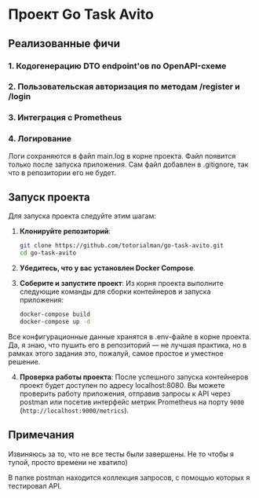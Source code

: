 # Проект Go Task Avito

## Реализованные фичи
### 1. **Кодогенерацию DTO endpoint'ов по OpenAPI-схеме**
### 2. **Пользовательская авторизация по методам /register и /login**
### 3. **Интеграция с Prometheus**
### 4. **Логирование**
Логи сохраняются в файл main.log в корне проекта. Файл появится только после запуска приложения. Сам файл добавлен в .gitignore, так что в репозитории его не будет.

## Запуск проекта

Для запуска проекта следуйте этим шагам:

1. **Клонируйте репозиторий**:

    ```bash
    git clone https://github.com/totorialman/go-task-avito.git
    cd go-task-avito
    ```

2. **Убедитесь, что у вас установлен Docker Compose**.

3. **Соберите и запустите проект**:
   Из корня проекта выполните следующие команды для сборки контейнеров и запуска приложения:

    ```bash
    docker-compose build
    docker-compose up -d
    ```
Все конфигурационные данные хранятся в .env-файле в корне проекта. Да, я знаю, что пушить его в репозиторий — не лучшая практика, но в рамках этого задания это, пожалуй, самое простое и уместное решение.

4. **Проверка работы проекта**:
   После успешного запуска контейнеров проект будет доступен по адресу localhost:8080. Вы можете проверить работу приложения, отправив запросы к API через postman или посетив интерфейс метрик Prometheus на порту `9000` (`http://localhost:9000/metrics`).

## Примечания

Извиняюсь за то, что не все тесты были завершены. Не то чтобы я тупой, просто времени не хватило)

В папке postman находится коллекция запросов, с помощью которых я тестировал API.
